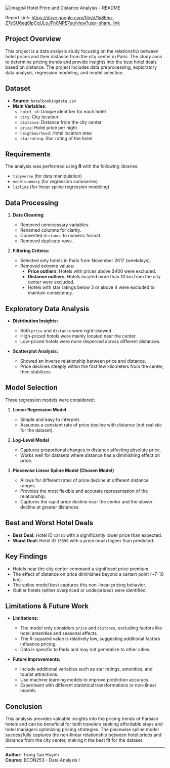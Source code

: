 ![image](https://github.com/user-attachments/assets/faf1049d-abb5-4206-82ac-8c3fa98ffb17)# Hotel Price and Distance Analysis - README

Report Link: https://drive.google.com/file/d/1x8Ehu-Z7eSU6eq8IpCqULoJFn0NPE7eu/view?usp=share_link

## Project Overview
This project is a data analysis study focusing on the relationship between hotel prices and their distance from the city center in Paris. The study aims to determine pricing trends and provide insights into the best hotel deals based on distance. The project includes data preprocessing, exploratory data analysis, regression modeling, and model selection.

## Dataset
- **Source:** `hotelbookingdata.csv`
- **Main Variables:**
  - `hotel_id`: Unique identifier for each hotel
  - `city`: City location
  - `distance`: Distance from the city center
  - `price`: Hotel price per night
  - `neighbourhood`: Hotel location area
  - `starrating`: Star rating of the hotel

## Requirements
The analysis was performed using **R** with the following libraries:
- `tidyverse` (for data manipulation)
- `modelsummary` (for regression summaries)
- `lspline` (for linear spline regression modeling)

## Data Processing
1. **Data Cleaning:**
   - Removed unnecessary variables.
   - Renamed columns for clarity.
   - Converted `distance` to numeric format.
   - Removed duplicate rows.
   
2. **Filtering Criteria:**
   - Selected only hotels in Paris from November 2017 (weekdays).
   - Removed extreme values:
     - **Price outliers**: Hotels with prices above $400 were excluded.
     - **Distance outliers**: Hotels located more than 10 km from the city center were excluded.
     - Hotels with star ratings below 3 or above 4 were excluded to maintain consistency.

## Exploratory Data Analysis
- **Distribution Insights:**
  - Both `price` and `distance` were right-skewed.
  - High-priced hotels were mainly located near the center.
  - Low-priced hotels were more dispersed across different distances.
  
- **Scatterplot Analysis:**
  - Showed an inverse relationship between price and distance.
  - Price declines steeply within the first few kilometers from the center, then stabilizes.
  
## Model Selection
Three regression models were considered:
1. **Linear Regression Model**
   - Simple and easy to interpret.
   - Assumes a constant rate of price decline with distance (not realistic for the dataset).
   
2. **Log-Level Model**
   - Captures proportional changes in distance affecting absolute price.
   - Works well for datasets where distance has a diminishing effect on price.
   
3. **Piecewise Linear Spline Model (Chosen Model)**
   - Allows for different rates of price decline at different distance ranges.
   - Provides the most flexible and accurate representation of the relationship.
   - Captures the rapid price decline near the center and the slower decline at greater distances.
   
## Best and Worst Hotel Deals
- **Best Deal:** Hotel ID `12451` with a significantly lower price than expected.
- **Worst Deal:** Hotel ID `13399` with a price much higher than predicted.

## Key Findings
- Hotels near the city center command a significant price premium.
- The effect of distance on price diminishes beyond a certain point (~7-10 km).
- The spline model best captures this non-linear pricing behavior.
- Outlier hotels (either overpriced or underpriced) were identified.

## Limitations & Future Work
- **Limitations:**
  - The model only considers `price` and `distance`, excluding factors like hotel amenities and seasonal effects.
  - The R-squared value is relatively low, suggesting additional factors influence pricing.
  - Data is specific to Paris and may not generalize to other cities.
  
- **Future Improvements:**
  - Include additional variables such as star ratings, amenities, and tourist attractions.
  - Use machine learning models to improve prediction accuracy.
  - Experiment with different statistical transformations or non-linear models.

## Conclusion
This analysis provides valuable insights into the pricing trends of Parisian hotels and can be beneficial for both travelers seeking affordable stays and hotel managers optimizing pricing strategies. The piecewise spline model successfully captures the non-linear relationship between hotel prices and distance from the city center, making it the best fit for the dataset.

---
**Author:** Trong Tan Huynh  
**Course:** ECON253 - Data Analysis I  

